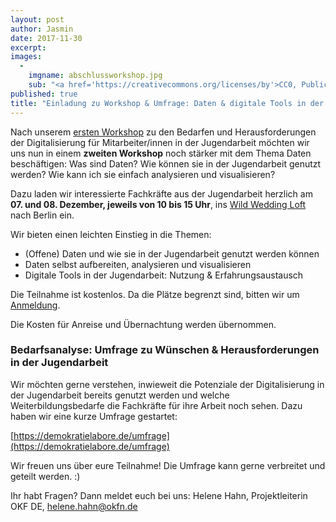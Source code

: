 ```yaml
---
layout: post
author: Jasmin
date: 2017-11-30
excerpt:
images:
  -
    imgname: abschlussworkshop.jpg
    sub: "<a href='https://creativecommons.org/licenses/by'>CC0, Public Domain</a>"
published: true
title: "Einladung zu Workshop & Umfrage: Daten & digitale Tools in der Jugendarbeit"
---
```


Nach unserem [ersten Workshop](https://demokratielabore.de/blog/workshop-digitalisierung-jugendarbeit) zu den Bedarfen und Herausforderungen der Digitalisierung für Mitarbeiter/innen in der Jugendarbeit möchten wir uns nun in einem **zweiten Workshop** noch stärker mit dem Thema Daten beschäftigen: Was sind Daten? Wie können sie in der Jugendarbeit genutzt werden? Wie kann ich sie einfach analysieren und visualisieren?

Dazu laden wir interessierte Fachkräfte aus der Jugendarbeit herzlich am **07. und 08. Dezember, jeweils von 10 bis 15 Uhr**, ins [Wild Wedding Loft](http://wildweddingloft.de/?utm_source=Datenschule&utm_campaign=be3706fc26-EMAIL_CAMPAIGN_2017_11_30&utm_medium=email&utm_term=0_57affeefd3-be3706fc26-128818093) nach Berlin ein.

Wir bieten einen leichten Einstieg in die Themen: <br>
- (Offene) Daten und wie sie in der Jugendarbeit genutzt werden können <br>
- Daten selbst aufbereiten, analysieren und visualisieren <br>
- Digitale Tools in der Jugendarbeit: Nutzung & Erfahrungsaustausch

Die Teilnahme ist kostenlos. Da die Plätze begrenzt sind, bitten wir um [Anmeldung](https://demokratielabore.de/datenworkshop).

Die Kosten für Anreise und Übernachtung werden übernommen.

### Bedarfsanalyse: Umfrage zu Wünschen & Herausforderungen in der Jugendarbeit

Wir möchten gerne verstehen, inwieweit die Potenziale der Digitalisierung in der Jugendarbeit bereits genutzt werden und welche Weiterbildungsbedarfe die Fachkräfte für ihre Arbeit noch sehen. Dazu haben wir eine kurze Umfrage gestartet:

[https://demokratielabore.de/umfrage](https://demokratielabore.de/umfrage)

Wir freuen uns über eure Teilnahme! Die Umfrage kann gerne verbreitet und geteilt werden. :)

Ihr habt Fragen? Dann meldet euch bei uns: Helene Hahn, Projektleiterin OKF DE, [helene.hahn@okfn.de](mailto:helene.hahn@okfn.de)
